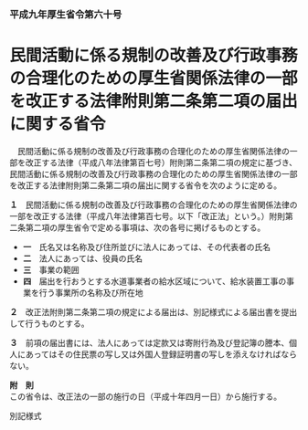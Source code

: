### 平成九年厚生省令第六十号  
# 民間活動に係る規制の改善及び行政事務の合理化のための厚生省関係法律の一部を改正する法律附則第二条第二項の届出に関する省令  
　民間活動に係る規制の改善及び行政事務の合理化のための厚生省関係法律の一部を改正する法律（平成八年法律第百七号）附則第二条第二項の規定に基づき、民間活動に係る規制の改善及び行政事務の合理化のための厚生省関係法律の一部を改正する法律附則第二条第二項の届出に関する省令を次のように定める。  
  
**１**　民間活動に係る規制の改善及び行政事務の合理化のための厚生省関係法律の一部を改正する法律（平成八年法律第百七号。以下「改正法」という。）附則第二条第二項の厚生省令で定める事項は、次の各号に掲げるものとする。  
* **一**　氏名又は名称及び住所並びに法人にあっては、その代表者の氏名  
* **二**　法人にあっては、役員の氏名  
* **三**　事業の範囲  
* **四**　届出を行おうとする水道事業者の給水区域について、給水装置工事の事業を行う事業所の名称及び所在地  
  
**２**　改正法附則第二条第二項の規定による届出は、別記様式による届出書を提出して行うものとする。  
  
**３**　前項の届出書には、法人にあっては定款又は寄附行為及び登記簿の謄本、個人にあってはその住民票の写し又は外国人登録証明書の写しを添えなければならない。  
  
**附　則**  
この省令は、改正法の一部の施行の日（平成十年四月一日）から施行する。  
  
別記様式
          
        